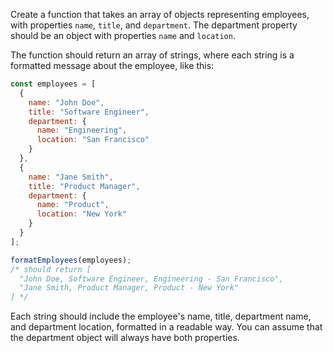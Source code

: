 Create a function that takes an array of objects representing employees, with properties `name`, `title`, and `department`. The department property should be an object with properties `name` and `location`.

The function should return an array of strings, where each string is a formatted message about the employee, like this:

```js
const employees = [
  {
    name: "John Doe",
    title: "Software Engineer",
    department: {
      name: "Engineering",
      location: "San Francisco"
    }
  },
  {
    name: "Jane Smith",
    title: "Product Manager",
    department: {
      name: "Product",
      location: "New York"
    }
  }
];

formatEmployees(employees);
/* should return [
  "John Doe, Software Engineer, Engineering - San Francisco",
  "Jane Smith, Product Manager, Product - New York"
] */
```
Each string should include the employee's name, title, department name, and department location, formatted in a readable way. You can assume that the department object will always have both properties.


